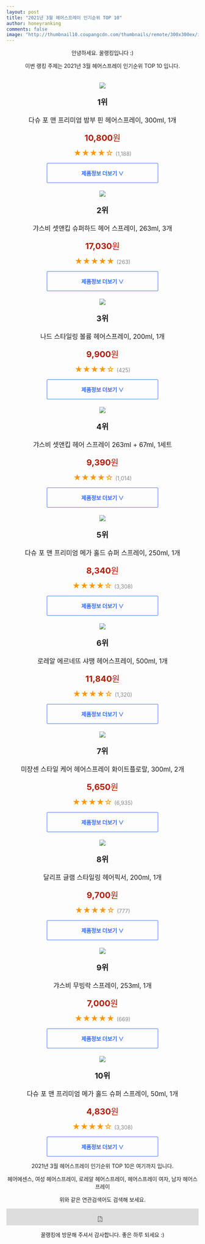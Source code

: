```yaml
--- 
layout: post 
title: "2021년 3월 헤어스프레이 인기순위 TOP 10" 
author: honeyranking 
comments: false 
image: "http://thumbnail10.coupangcdn.com/thumbnails/remote/300x300ex/image/retail/images/184139767520266-e586e478-2110-4eeb-a392-9d483c16301c.jpg" 
--- 
```

<p style="text-align: center;">안녕하세요. 꿀랭킹입니다 :)</p> <p style="text-align: center;">이번 랭킹 주제는 2021년 3월 헤어스프레이 인기순위 TOP 10 입니다.</p><center><img src="http://thumbnail10.coupangcdn.com/thumbnails/remote/300x300ex/image/retail/images/184139767520266-e586e478-2110-4eeb-a392-9d483c16301c.jpg" style="margin-top:20px" /></center> <p style="text-align: center; font-size: 20px"><b>1위</b></p> <p style="text-align: center; font-size: 17px">다슈 포 맨 프리미엄 밤부 핀 헤어스프레이, 300ml, 1개</p> <p style="text-align: center;"><span style="color: #b61800; font-size: 22px;"><b>10,800</b>원</span></p> <p style="text-align: center;"><span style="color: #ff9600; font-size: 20px;">★★★★☆ </span><span style="color: #878787;">(1,188)</span></p> <center><a href="https://coupa.ng/bSGowl"> <div style="font-size: 14px; display: inline-block; padding: 15px 90px; color: #346aff; border-radius: 2px; border: 1px solid #346aff; cursor: pointer;"><b>제품정보 더보기 &or;</b></div> </a></center><center><img src="http://thumbnail6.coupangcdn.com/thumbnails/remote/300x300ex/image/retail/images/2020/05/12/11/2/a714db59-ca99-4aca-9911-4a883d2cb201.jpg" style="margin-top:20px" /></center> <p style="text-align: center; font-size: 20px"><b>2위</b></p> <p style="text-align: center; font-size: 17px">갸스비 셋앤킵 슈퍼하드 헤어 스프레이, 263ml, 3개</p> <p style="text-align: center;"><span style="color: #b61800; font-size: 22px;"><b>17,030</b>원</span></p> <p style="text-align: center;"><span style="color: #ff9600; font-size: 20px;">★★★★★ </span><span style="color: #878787;">(263)</span></p> <center><a href="https://coupa.ng/bSGowo"> <div style="font-size: 14px; display: inline-block; padding: 15px 90px; color: #346aff; border-radius: 2px; border: 1px solid #346aff; cursor: pointer;"><b>제품정보 더보기 &or;</b></div> </a></center><center><img src="http://thumbnail8.coupangcdn.com/thumbnails/remote/300x300ex/image/retail/images/175739947660967-1313e533-f109-4345-b3a3-91196e5315ba.jpg" style="margin-top:20px" /></center> <p style="text-align: center; font-size: 20px"><b>3위</b></p> <p style="text-align: center; font-size: 17px">나드 스타일링 볼륨 헤어스프레이, 200ml, 1개</p> <p style="text-align: center;"><span style="color: #b61800; font-size: 22px;"><b>9,900</b>원</span></p> <p style="text-align: center;"><span style="color: #ff9600; font-size: 20px;">★★★★☆ </span><span style="color: #878787;">(425)</span></p> <center><a href="https://coupa.ng/bSGowp"> <div style="font-size: 14px; display: inline-block; padding: 15px 90px; color: #346aff; border-radius: 2px; border: 1px solid #346aff; cursor: pointer;"><b>제품정보 더보기 &or;</b></div> </a></center><center><img src="http://thumbnail8.coupangcdn.com/thumbnails/remote/300x300ex/image/product/image/vendoritem/2018/11/12/3541228757/9b759088-b8a1-49f1-a57c-a68477a7fb9a.jpg" style="margin-top:20px" /></center> <p style="text-align: center; font-size: 20px"><b>4위</b></p> <p style="text-align: center; font-size: 17px">갸스비 셋앤킵 헤어 스프레이 263ml + 67ml, 1세트</p> <p style="text-align: center;"><span style="color: #b61800; font-size: 22px;"><b>9,390</b>원</span></p> <p style="text-align: center;"><span style="color: #ff9600; font-size: 20px;">★★★★☆ </span><span style="color: #878787;">(1,014)</span></p> <center><a href="https://coupa.ng/bSGowr"> <div style="font-size: 14px; display: inline-block; padding: 15px 90px; color: #346aff; border-radius: 2px; border: 1px solid #346aff; cursor: pointer;"><b>제품정보 더보기 &or;</b></div> </a></center><center><img src="http://thumbnail6.coupangcdn.com/thumbnails/remote/300x300ex/image/retail/images/96234385156672-1be4702c-5e47-4943-8fa4-beb08b197de0.jpg" style="margin-top:20px" /></center> <p style="text-align: center; font-size: 20px"><b>5위</b></p> <p style="text-align: center; font-size: 17px">다슈 포 맨 프리미엄 메가 홀드 슈퍼 스프레이, 250ml, 1개</p> <p style="text-align: center;"><span style="color: #b61800; font-size: 22px;"><b>8,340</b>원</span></p> <p style="text-align: center;"><span style="color: #ff9600; font-size: 20px;">★★★★☆ </span><span style="color: #878787;">(3,308)</span></p> <center><a href="https://coupa.ng/bSGows"> <div style="font-size: 14px; display: inline-block; padding: 15px 90px; color: #346aff; border-radius: 2px; border: 1px solid #346aff; cursor: pointer;"><b>제품정보 더보기 &or;</b></div> </a></center><center><img src="http://thumbnail8.coupangcdn.com/thumbnails/remote/300x300ex/image/product/image/vendoritem/2017/10/13/3000239713/8deaeb4e-aee4-420b-92af-9f75b4e55305.jpg" style="margin-top:20px" /></center> <p style="text-align: center; font-size: 20px"><b>6위</b></p> <p style="text-align: center; font-size: 17px">로레알 에르네뜨 샤땡 헤어스프레이, 500ml, 1개</p> <p style="text-align: center;"><span style="color: #b61800; font-size: 22px;"><b>11,840</b>원</span></p> <p style="text-align: center;"><span style="color: #ff9600; font-size: 20px;">★★★★☆ </span><span style="color: #878787;">(1,320)</span></p> <center><a href="https://coupa.ng/bSGowt"> <div style="font-size: 14px; display: inline-block; padding: 15px 90px; color: #346aff; border-radius: 2px; border: 1px solid #346aff; cursor: pointer;"><b>제품정보 더보기 &or;</b></div> </a></center><center><img src="http://thumbnail10.coupangcdn.com/thumbnails/remote/300x300ex/image/product/image/vendoritem/2019/07/16/3008306994/76f2c03e-82cf-4646-b247-33cc6eace2f9.jpg" style="margin-top:20px" /></center> <p style="text-align: center; font-size: 20px"><b>7위</b></p> <p style="text-align: center; font-size: 17px">미쟝센 스타일 케어 헤어스프레이 화이트플로랄, 300ml, 2개</p> <p style="text-align: center;"><span style="color: #b61800; font-size: 22px;"><b>5,650</b>원</span></p> <p style="text-align: center;"><span style="color: #ff9600; font-size: 20px;">★★★★☆ </span><span style="color: #878787;">(6,935)</span></p> <center><a href="https://coupa.ng/bSGoww"> <div style="font-size: 14px; display: inline-block; padding: 15px 90px; color: #346aff; border-radius: 2px; border: 1px solid #346aff; cursor: pointer;"><b>제품정보 더보기 &or;</b></div> </a></center><center><img src="http://thumbnail10.coupangcdn.com/thumbnails/remote/300x300ex/image/retail/images/427389028139619-443e3cc6-043b-4663-b0f3-1143efab90e8.jpg" style="margin-top:20px" /></center> <p style="text-align: center; font-size: 20px"><b>8위</b></p> <p style="text-align: center; font-size: 17px">달리프 글램 스타일링 헤어픽서, 200ml, 1개</p> <p style="text-align: center;"><span style="color: #b61800; font-size: 22px;"><b>9,700</b>원</span></p> <p style="text-align: center;"><span style="color: #ff9600; font-size: 20px;">★★★★☆ </span><span style="color: #878787;">(777)</span></p> <center><a href="https://coupa.ng/bSGowx"> <div style="font-size: 14px; display: inline-block; padding: 15px 90px; color: #346aff; border-radius: 2px; border: 1px solid #346aff; cursor: pointer;"><b>제품정보 더보기 &or;</b></div> </a></center><center><img src="http://thumbnail10.coupangcdn.com/thumbnails/remote/300x300ex/image/product/image/vendoritem/2018/11/22/3000026363/4fb74b3b-ba07-4ab4-8fa1-656a765b27c8.jpg" style="margin-top:20px" /></center> <p style="text-align: center; font-size: 20px"><b>9위</b></p> <p style="text-align: center; font-size: 17px">갸스비 무빙락 스프레이, 253ml, 1개</p> <p style="text-align: center;"><span style="color: #b61800; font-size: 22px;"><b>7,000</b>원</span></p> <p style="text-align: center;"><span style="color: #ff9600; font-size: 20px;">★★★★★ </span><span style="color: #878787;">(669)</span></p> <center><a href="https://coupa.ng/bSGowz"> <div style="font-size: 14px; display: inline-block; padding: 15px 90px; color: #346aff; border-radius: 2px; border: 1px solid #346aff; cursor: pointer;"><b>제품정보 더보기 &or;</b></div> </a></center><center><img src="http://thumbnail6.coupangcdn.com/thumbnails/remote/300x300ex/image/product/image/vendoritem/2019/05/08/4201533092/f91dd31c-06c6-403b-a094-3b1f1ca433e3.jpg" style="margin-top:20px" /></center> <p style="text-align: center; font-size: 20px"><b>10위</b></p> <p style="text-align: center; font-size: 17px">다슈 포 맨 프리미엄 메가 홀드 슈퍼 스프레이, 50ml, 1개</p> <p style="text-align: center;"><span style="color: #b61800; font-size: 22px;"><b>4,830</b>원</span></p> <p style="text-align: center;"><span style="color: #ff9600; font-size: 20px;">★★★★☆ </span><span style="color: #878787;">(3,308)</span></p> <center><a href="https://coupa.ng/bSGowB"> <div style="font-size: 14px; display: inline-block; padding: 15px 90px; color: #346aff; border-radius: 2px; border: 1px solid #346aff; cursor: pointer;"><b>제품정보 더보기 &or;</b></div> </a></center> <p style="text-align: center;"> </p> <p style="text-align: center;"> </p> <p style="text-align: center;">2021년 3월 헤어스프레이 인기순위 TOP 10은 여기까지 입니다.</p> <p style="text-align: center;">헤어에센스, 여성 헤어스프레이, 로레알 헤어스프레이, 헤어스프레이 여자, 남자 헤어스프레이</p> <p style="text-align: center;">위와 같은 연관검색어도 검색해 보세요.</p> <iframe src="https://coupa.ng/bSaIdo" width="100%" height="44" frameborder="0" scrolling="no" referrerpolicy="unsafe-url"></iframe> <p style="text-align: center;">꿀랭킹에 방문해 주셔서 감사합니다. 좋은 하루 되세요 :)</p>
